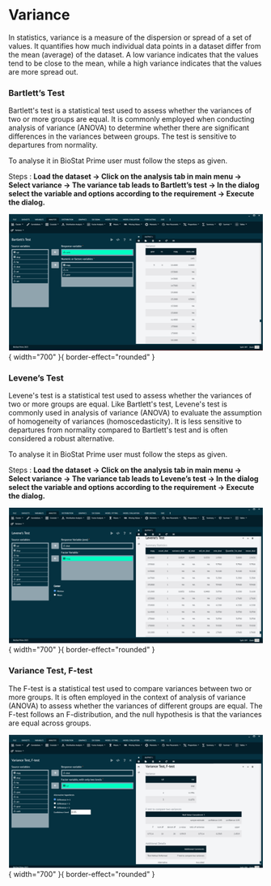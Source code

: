 # Variance

In statistics, variance is a measure of the dispersion or spread of a set of values. It quantifies how much individual data points in a dataset differ from the mean (average) of the dataset. A low variance indicates that the values tend to be close to the mean, while a high variance indicates that the values are more spread out.

### Bartlett’s Test

Bartlett's test is a statistical test used to assess whether the variances of two or more groups are equal. It is commonly employed when conducting analysis of variance (ANOVA) to determine whether there are significant differences in the variances between groups. The test is sensitive to departures from normality.

To analyse it in BioStat Prime user must follow the steps as given.

Steps
: __Load the dataset -> Click on the analysis tab in main menu -> Select variance -> The variance tab leads to Bartlett’s test -> In the dialog select the variable and options according to the requirement -> Execute the dialog.__

![alt text](screenshots/image148.png){ width="700" }{ border-effect="rounded" }

### Levene’s Test

Levene's test is a statistical test used to assess whether the variances of two or more groups are equal. Like Bartlett's test, Levene's test is commonly used in analysis of variance (ANOVA) to evaluate the assumption of homogeneity of variances (homoscedasticity). It is less sensitive to departures from normality compared to Bartlett's test and is often considered a robust alternative.

To analyse it in BioStat Prime user must follow the steps as given.

Steps
: __Load the dataset -> Click on the analysis tab in main menu -> Select variance -> The variance tab leads to Levene’s test -> In the dialog select the variable and options according to the requirement -> Execute the dialog.__

![alt text](screenshots/image149.png){ width="700" }{ border-effect="rounded" }

### Variance Test, F-test

The F-test is a statistical test used to compare variances between two or more groups. It is often employed in the context of analysis of variance (ANOVA) to assess whether the variances of different groups are equal. The F-test follows an F-distribution, and the null hypothesis is that the variances are equal across groups.

![alt text](screenshots/image150.png){ width="700" }{ border-effect="rounded" }

